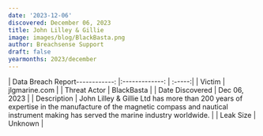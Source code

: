 ```yaml
---
date: '2023-12-06'
discovered: December 06, 2023
title: John Lilley & Gillie
image: images/blog/BlackBasta.png
author: Breachsense Support
draft: false
yearmonths: 2023/december
---
```


| Data Breach Report------------:     |:-------------:    | :-----:|
| Victim      | jlgmarine.com      | 
| Threat Actor      | BlackBasta      | 
| Date Discovered      | Dec 06, 2023      | 
| Description      | John Lilley & Gillie Ltd has more than 200 years of expertise in the manufacture of the magnetic compass and nautical instrument making has served the marine industry worldwide.      | 
| Leak Size      | Unknown      | 

